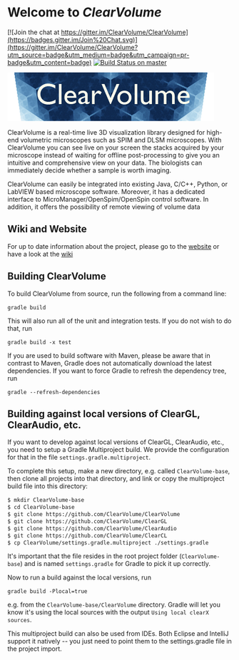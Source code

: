# Welcome to *ClearVolume* #

[![Join the chat at https://gitter.im/ClearVolume/ClearVolume](https://badges.gitter.im/Join%20Chat.svg)](https://gitter.im/ClearVolume/ClearVolume?utm_source=badge&utm_medium=badge&utm_campaign=pr-badge&utm_content=badge) [![Build Status on master](https://travis-ci.org/ClearVolume/ClearVolume.svg?branch=master)](https://travis-ci.org/ClearVolume/ClearVolume)

![ClearVolume Logo](artwork/ClearVolumeLogo.png "Logo")

ClearVolume is a real-time live 3D visualization library designed for high-end volumetric microscopes such as SPIM and DLSM microscopes. With ClearVolume you can see live on your screen the stacks acquired by your microscope instead of waiting for offline post-processing to give you an intuitive and comprehensive view on your data. The biologists can immediately decide whether a sample is worth imaging. 

ClearVolume can easily be integrated into existing Java, C/C++, Python, or LabVIEW based microscope software. Moreover, it has a dedicated interface to MicroManager/OpenSpim/OpenSpin control software. In addition, it offers the possibility of remote viewing of volume data

## Wiki and Website

For up to date information about the project,
please go to the [website](http://clearvolume.github.io) or have a look at the [wiki](http://github.com/clearvolume/clearvolume/wiki/Home)

## Building ClearVolume

To build ClearVolume from source, run the following from a command line:

```
gradle build
```

This will also run all of the unit and integration tests. If you do not wish to do that, run

```
gradle build -x test
```

If you are used to build software with Maven, please be aware that in contrast to Maven, Gradle does not automatically download the latest dependencies. If you want to force Gradle to refresh the dependency tree, run 

```
gradle --refresh-dependencies
```

## Building against local versions of ClearGL, ClearAudio, etc. 

If you want to develop against local versions of ClearGL, ClearAudio, etc., you need to setup a Gradle Multiproject build. We provide the configuration for that in the file `settings.gradle.multiproject`.

To complete this setup, make a new directory, e.g. called `ClearVolume-base`, then clone all projects into that directory, and link or copy the multiproject build file into this directory:

```
$ mkdir ClearVolume-base
$ cd ClearVolume-base
$ git clone https://github.com/ClearVolume/ClearVolume
$ git clone https://github.com/ClearVolume/ClearGL
$ git clone https://github.com/ClearVolume/ClearAudio
$ git clone https://github.com/ClearVolume/ClearCL
$ cp ClearVolume/settings.gradle.multiproject ./settings.gradle
```

It's important that the file resides in the root project folder (`ClearVolume-base`) and is named `settings.gradle` for Gradle to pick it up correctly.

Now to run a build against the local versions, run

```
gradle build -Plocal=true
```

e.g. from the `ClearVolume-base/ClearVolume` directory. Gradle will let you know it's using the local sources with the output `Using local clearX sources`.

This multiproject build can also be used from IDEs. Both Eclipse and IntelliJ support it natively -- you just need to point them to the settings.gradle file in the project import.